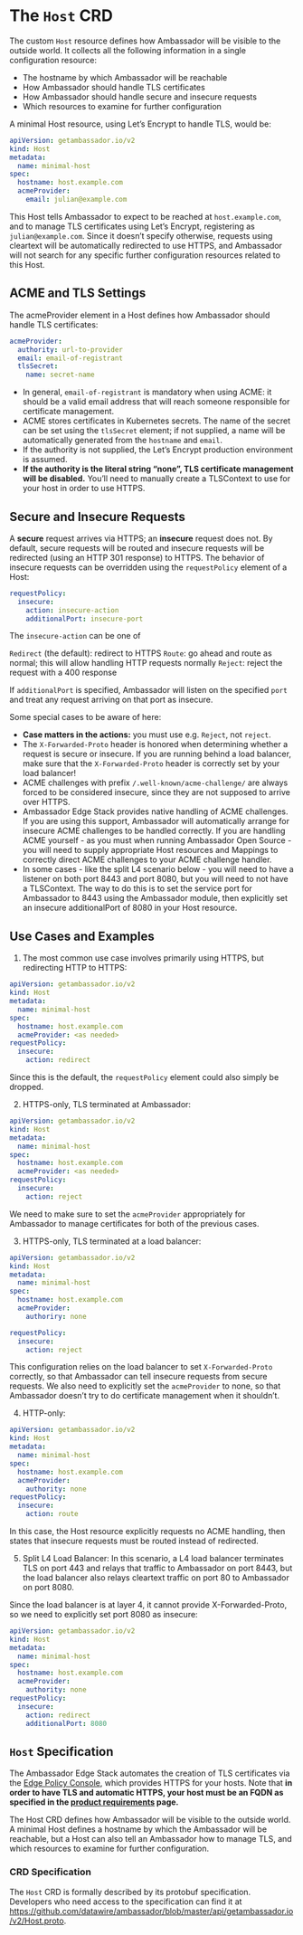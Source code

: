 # The `Host` CRD

The custom `Host` resource defines how Ambassador will be visible to the outside world. It collects all the following information in a single configuration resource:

* The hostname by which Ambassador will be reachable
* How Ambassador should handle TLS certificates
* How Ambassador should handle secure and insecure requests
* Which resources to examine for further configuration

A minimal Host resource, using Let’s Encrypt to handle TLS, would be:

```yaml
apiVersion: getambassador.io/v2
kind: Host
metadata:
  name: minimal-host
spec:
  hostname: host.example.com
  acmeProvider:
    email: julian@example.com
```

This Host tells Ambassador to expect to be reached at `host.example.com`, and to manage TLS certificates using Let’s Encrypt, registering as `julian@example.com`. Since it doesn’t specify otherwise, requests using cleartext will be automatically redirected to use HTTPS, and Ambassador will not search for any specific further configuration resources related to this Host.

## ACME and TLS Settings

The acmeProvider element in a Host defines how Ambassador should handle TLS certificates:

```yaml
acmeProvider:
  authority: url-to-provider
  email: email-of-registrant
  tlsSecret:
    name: secret-name
```

* In general, `email-of-registrant` is mandatory when using ACME: it should be a valid email address that will reach someone responsible for certificate management.
* ACME stores certificates in Kubernetes secrets. The name of the secret can be set using the `tlsSecret` element; if not supplied, a name will be automatically generated from the `hostname` and `email`.
* If the authority is not supplied, the Let’s Encrypt production environment is assumed.
* **If the authority is the literal string “none”, TLS certificate management will be disabled.** You’ll need to manually create a TLSContext to use for your host in order to use HTTPS.

## Secure and Insecure Requests

A **secure** request arrives via HTTPS; an **insecure** request does not. By default, secure requests will be routed and insecure requests will be redirected (using an HTTP 301 response) to HTTPS. The behavior of insecure requests can be overridden using the `requestPolicy` element of a Host:

```yaml
requestPolicy:
  insecure:
    action: insecure-action
    additionalPort: insecure-port
```

The `insecure-action` can be one of

  `Redirect` (the default): redirect to HTTPS
  `Route`: go ahead and route as normal; this will allow handling HTTP requests normally
  `Reject`: reject the request with a 400 response

If `additionalPort` is specified, Ambassador will listen on the specified `port` and treat any request arriving on that port as insecure.

Some special cases to be aware of here:

* **Case matters in the actions:** you must use e.g. `Reject`, not `reject`.
* The `X-Forwarded-Proto` header is honored when determining whether a request is secure or insecure. If you are running behind a load balancer, make sure that the `X-Forwarded-Proto` header is correctly set by your load balancer!
* ACME challenges with prefix `/.well-known/acme-challenge/` are always forced to be considered insecure, since they are not supposed to arrive over HTTPS.
* Ambassador Edge Stack provides native handling of ACME challenges. If you are using this support, Ambassador will automatically arrange for insecure ACME challenges to be handled correctly. If you are handling ACME yourself - as you must when running Ambassador Open Source - you will need to supply appropriate Host resources and Mappings to correctly direct ACME challenges to your ACME challenge handler.
* In some cases - like the split L4 scenario below - you will need to have a listener on both port 8443 and port 8080, but you will need to not have a TLSContext. The way to do this is to set the service port for Ambassador to 8443 using the Ambassador module, then explicitly set an insecure additionalPort of 8080 in your Host resource.

## Use Cases and Examples

1. The most common use case involves primarily using HTTPS, but redirecting HTTP to HTTPS:

  ```yaml
  apiVersion: getambassador.io/v2
  kind: Host
  metadata:
    name: minimal-host
  spec:
    hostname: host.example.com
    acmeProvider: <as needed>
  requestPolicy:
    insecure:
      action: redirect
  ```

  Since this is the default, the `requestPolicy` element could also simply be dropped.

2. HTTPS-only, TLS terminated at Ambassador:

  ```yaml
  apiVersion: getambassador.io/v2
  kind: Host
  metadata:
    name: minimal-host
  spec:
    hostname: host.example.com
    acmeProvider: <as needed>
  requestPolicy:
    insecure:
      action: reject
  ```

  We need to make sure to set the `acmeProvider` appropriately for Ambassador to manage certificates for both of the previous cases.

3. HTTPS-only, TLS terminated at a load balancer:

  ```yaml
  apiVersion: getambassador.io/v2
  kind: Host
  metadata:
    name: minimal-host
  spec:
    hostname: host.example.com
    acmeProvider:
      authoriry: none

  requestPolicy:
    insecure:
      action: reject
  ```

  This configuration relies on the load balancer to set `X-Forwarded-Proto` correctly, so that Ambassador can tell insecure requests from secure requests. We also need to explicitly set the `acmeProvider` to none, so that Ambassador doesn’t try to do certificate management when it shouldn’t.

4. HTTP-only:

  ```yaml
  apiVersion: getambassador.io/v2
  kind: Host
  metadata:
    name: minimal-host
  spec:
    hostname: host.example.com
    acmeProvider:
      authority: none
  requestPolicy:
    insecure:
      action: route
  ```

  In this case, the Host resource explicitly requests no ACME handling, then states that insecure requests must be routed instead of redirected.

5. Split L4 Load Balancer: In this scenario, a L4 load balancer terminates TLS on port 443 and relays that traffic to Ambassador on port 8443, but the load balancer also relays cleartext traffic on port 80 to Ambassador on port 8080. 

  Since the load balancer is at layer 4, it cannot provide X-Forwarded-Proto, so we need to explicitly set port 8080 as insecure:

  ```yaml
  apiVersion: getambassador.io/v2
  kind: Host
  metadata:
    name: minimal-host
  spec:
    hostname: host.example.com
    acmeProvider:
      authority: none
  requestPolicy:
    insecure:
      action: redirect
      additionalPort: 8080
  ```  

## `Host` Specification

The Ambassador Edge Stack automates the creation of TLS certificates via the [Edge Policy Console](../../about/edge-policy-console), which provides HTTPS for your hosts. Note that **in order to have TLS and automatic HTTPS, your host must be an FQDN as specified in the [product requirements](../../user-guide/product-requirements) page.**

The Host CRD defines how Ambassador will be visible to the outside world. A minimal Host defines a hostname by which the Ambassador will be reachable, but a Host can also tell an Ambassador how to manage TLS, and which resources to examine for further configuration.

### CRD Specification

The `Host` CRD is formally described by its protobuf specification. Developers who need access to the specification can find it at https://github.com/datawire/ambassador/blob/master/api/getambassador.io/v2/Host.proto.

